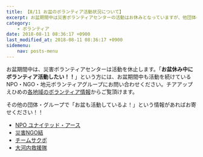 ```yaml
---
title: 【8/11 お盆のボランティア活動状況について】
excerpt: お盆期間中は災害ボランティアセンターの活動はお休みとなっていますが、他団体のボランティアグループでは活動を続けているところがありますのでご紹介します。
category:
    - ボランティア
date: 2018-08-11 08:36:17 +0900
last_modified_at: 2018-08-11 08:36:17 +0900 
sidemenu:
    nav: posts-menu
---
```


お盆期間中は、災害ボランティアセンターは活動を休止します。「**お盆休み中にボランティア活動したい！！**」という方には、お盆期間中も活動を続けているNPO・NGO・地元ボランティアグループにお問い合わせください。チアアップえひめの[各地域のボランティア情報](/volunteer-new/)からご覧頂けます。

その他の団体・グループで「お盆も活動しているよ！」という情報があればお寄せください！！

- [NPO ユナイテッド・アース](/volunteer-new/uwajima/#ユナイテッド・アース)
- [災害NGO結](/volunteer-new/uwajima/#災害NGO結)
- [チームサクボ](/volunteer-new/uwajima/#チームサクボ)
- [大河内救援隊](/volunteer-new/uwajima/#大河内救援隊)
